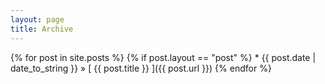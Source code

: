 ```yaml
---
layout: page
title: Archive
---
```


{% for post in site.posts %}
  {% if post.layout == "post" %}
    * {{ post.date | date_to_string }} &raquo; [ {{ post.title }} ]({{ post.url }})
{% endfor %}
